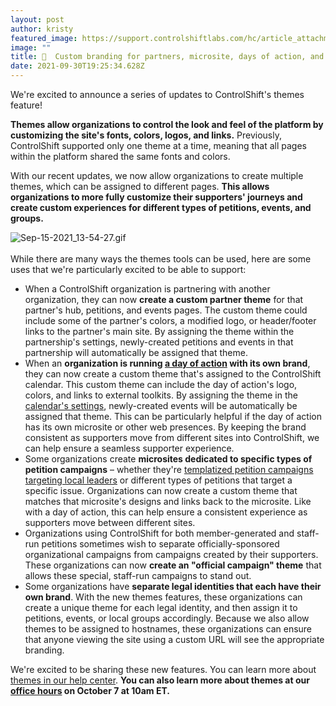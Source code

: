 ```yaml
---
layout: post
author: kristy
featured_image: https://support.controlshiftlabs.com/hc/article_attachments/4406528191631/Sep-15-2021_13-54-27.gif
image: ""
title: 🎨  Custom branding for partners, microsite, days of action, and more!
date: 2021-09-30T19:25:34.628Z
---
```

We're excited to announce a series of updates to ControlShift's themes feature!

**Themes allow organizations to control the look and feel of the platform by customizing the site's fonts, colors, logos, and links.** Previously, ControlShift supported only one theme at a time, meaning that all pages within the platform shared the same fonts and colors.

With our recent updates, we now allow organizations to create multiple themes, which can be assigned to different pages. **This allows organizations to more fully customize their supporters' journeys and create custom experiences for different types of petitions, events, and groups.**

![Sep-15-2021_13-54-27.gif](https://support.controlshiftlabs.com/hc/article_attachments/4406528191631/Sep-15-2021_13-54-27.gif)\
\
While there are many ways the themes tools can be used, here are some uses that we're particularly excited to be able to support: 

* When a ControlShift organization is partnering with another organization, they can now **create a custom partner theme** for that partner's hub, petitions, and events pages. The custom theme could include some of the partner's colors, a modified logo, or header/footer links to the partner's main site. By assigning the theme within the partnership's settings, newly-created petitions and events in that partnership will automatically be assigned that theme.
* When an **organization is running [a day of action](https://www.controlshiftlabs.com/feature/events/) with its own brand**, they can now create a custom theme that's assigned to the ControlShift calendar. This custom theme can include the day of action's logo, colors, and links to external toolkits. By assigning the theme in the [calendar's settings](https://www.controlshiftlabs.com/feature/events/), newly-created events will be automatically be assigned that theme. This can be particularly helpful if the day of action has its own microsite or other web presences. By keeping the brand consistent as supporters move from different sites into ControlShift, we can help ensure a seamless supporter experience.
* Some organizations create **microsites dedicated to specific types of petition campaigns** – whether they're [templatized petition campaigns targeting local leaders](https://www.controlshiftlabs.com/feature/campaigns/efforts/) or different types of petitions that target a  specific issue. Organizations can now create a custom theme that matches that microsite's designs and links back to the microsite. Like with a day of action, this can help ensure a consistent experience as supporters move between different sites.
* Organizations using ControlShift for both member-generated and staff-run petitions sometimes wish to separate officially-sponsored organizational campaigns from campaigns created by their supporters. These organizations can now **create an "official campaign" theme** that allows these special, staff-run campaigns to stand out. 
* Some organizations have **separate legal identities that each have their own brand**. With the new themes features, these organizations can create a unique theme for each legal identity, and then assign it to petitions, events, or local groups accordingly. Because we also allow themes to be assigned to hostnames, these organizations can ensure that anyone viewing the site using a custom URL will see the appropriate branding.

We're excited to be sharing these new features. You can learn more about [themes in our help center](https://support.controlshiftlabs.com/hc/en-us/articles/4406443720847-Customizing-Your-Site-With-Themes). **You can also learn more about themes at our [office hours](https://team.controlshift.app/events/controlshift-office-hours-themes) on October 7 at 10am ET.**
